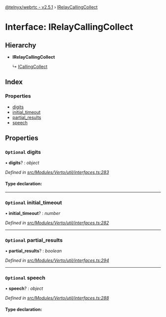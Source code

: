 [@telnyx/webrtc - v2.5.1](../README.md) › [IRelayCallingCollect](irelaycallingcollect.md)

# Interface: IRelayCallingCollect

## Hierarchy

* **IRelayCallingCollect**

  ↳ [ICallingCollect](icallingcollect.md)

## Index

### Properties

* [digits](irelaycallingcollect.md#optional-digits)
* [initial_timeout](irelaycallingcollect.md#optional-initial_timeout)
* [partial_results](irelaycallingcollect.md#optional-partial_results)
* [speech](irelaycallingcollect.md#optional-speech)

## Properties

### `Optional` digits

• **digits**? : *object*

*Defined in [src/Modules/Verto/util/interfaces.ts:283](https://github.com/team-telnyx/webrtc/blob/main/packages/js/src/Modules/Verto/util/interfaces.ts#L283)*

#### Type declaration:

___

### `Optional` initial_timeout

• **initial_timeout**? : *number*

*Defined in [src/Modules/Verto/util/interfaces.ts:282](https://github.com/team-telnyx/webrtc/blob/main/packages/js/src/Modules/Verto/util/interfaces.ts#L282)*

___

### `Optional` partial_results

• **partial_results**? : *boolean*

*Defined in [src/Modules/Verto/util/interfaces.ts:294](https://github.com/team-telnyx/webrtc/blob/main/packages/js/src/Modules/Verto/util/interfaces.ts#L294)*

___

### `Optional` speech

• **speech**? : *object*

*Defined in [src/Modules/Verto/util/interfaces.ts:288](https://github.com/team-telnyx/webrtc/blob/main/packages/js/src/Modules/Verto/util/interfaces.ts#L288)*

#### Type declaration:
